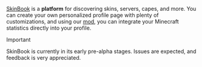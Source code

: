 [SkinBook](https://skinbook.net) is a **platform** for discovering skins, servers, capes, and more. You can create your own personalized profile page with plenty of customizations, and using our [mod](https://github.com/skinbookmc/mod), you can integrate your Minecraft statistics directly into your profile.

> [!IMPORTANT]
> SkinBook is currently in its early pre-alpha stages. Issues are expected, and feedback is very appreciated.
